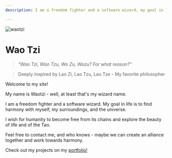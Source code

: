 ```yaml
---
description: I am a freedom fighter and a software wizard, my goal in life is to find harmony with myself, my surroundings and the universe.

---
```


![waotzi](waotzi_warrior.jpeg)

# Wao Tzi

> _"Wao Tzi, Wao Tzu, Wo Zu, Wozu? For what reason?"_

> Deeply inspired by Lao Zi, Lao Tzu, Lao Tze - My favorite philosopher

Welcome to my site!

My name is Waotzi - well, at least that's my wizard name.

I am a freedom fighter and a software wizard. My goal in life is to find harmony with myself, my surroundings, and the universe.

I wish for humanity to become free from its chains and explore the beauty of life and of the Tao.

Feel free to contact me, and who knows - maybe we can create an alliance together and work towards harmony.

Check out my projects on my [portfolio!](/portfolio.html)

